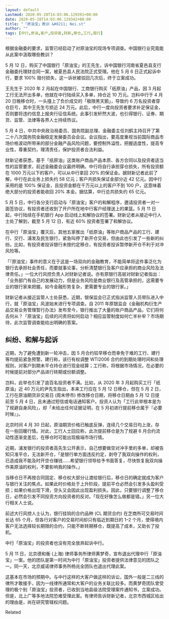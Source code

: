 ```yaml
---
layout: default
Lastmod: 2020-05-28T14:03:06.129391+00:00
date: 2020-05-28T14:03:06.129342+00:00
title: "「原油宝」教训 &#8211; Nei.st"
author: ""
tags: [中行,原油,客户,投资者,财新,移仓,工行,银行]
---
```


根据金融委的要求，监管已经启动了对原油宝的现场专项调查。中国银行业究竟能从此案中汲取哪些教训？

5 月 12 日，购买了中国银行「原油宝」的王先生，诉中国银行河南省夏邑县支行金融委托理财合同一案，被夏邑县人民法院正式受理。他在 5 月 6 日正式起诉中行，要求 100% 赔付损失，这一诉状被驳回几次后，终于立案成功。

王先生于 2020 年 2 月起在中国银行、工商银行购买「纸原油」产品，因 3 月起工行无法开出多单，他就在中行陆续买入多单，持仓近 10 万元。岂料中行于 4 月 20 日晚移仓时，一头撞上了负价成交的「极限黑天鹅」，导致约 6 万名投资者穿仓巨亏，其中王先生亏损近 24 万元。此后，中行一度向投资者要求补足保证金，否则要将违约信息上报央行征信系统。此事引发轩然大波，也引得银行、证券、期货、监管、法律等各界人士持续热议。

5 月 4 日，中共中央政治局委员、国务院副总理、金融委主任刘鹤主持召开了第二十八次国务院金融稳定发展委员会会议。会议指出，要高度重视当前国际商品市场价格波动所带来的部分金融产品风险问题，要控制外溢性，把握适度性，提高专业性，尊重契约，理清责任，保护投资者合法利益。

财新记者获悉，基于「纸原油」这类账户商品产品本质、各方合同以及投资者适当性的监管要求，前述金融委会议最终明确，中行将自行承担穿仓损失，所有投资额在 1000 万元以下的客户，可以从中行拿回 20% 的保证金。据财新记者此前了解，中行在此业务上损失约 58 亿元；客户共损失保证金部分近 42 亿元。因中行采用的是 100% 保证金，且投资金额在千万元以上的客户不到 100 户，这意味着绝大部分的投资者能收回 20% 本金。据估算，中行总共损失约 65 亿元。

5 月 5 日，中行各分支行启动与「原油宝」客户的和解程序，邀请投资者一对一面签协议，有投资者还收到了开户所在地中行客户经理送上的果篮。5 月 11 日起，中行陆续在手机银行 App 启动线上和解协议的签署。财新记者从接近中行人士处了解到，截至 5 月 12 日，有近 60% 投资者签署了和解协议。

在中行「原油宝」覆灭后，其他五家推出「纸原油」等账户商品产品的工行、建行、交行、浦发及民生银行，紧急叫停了新开仓交易，但由此也引发了一些新的纠纷。比如，有投资者投诉银行未按约定移仓，有投资者投诉暂停新开仓不利于对冲风险等。

「『原油宝』事件的意义在于这是一场双向的金融教育，不能简单将这件事泛化为银行去承担社会责任，而要就事论事，分析清楚银行及客户应承担的商业风险及法律责任。」一位大行风控负责人对财新记者说。亦有原银行高层对财新记者指出：「业务部门有自己的发展动力，但是业务风险是商业银行及高管承担的，这需要专业的银行家来把握。如今金融形势复杂，更需要专业的银行家。」

财新记者从接近监管人士处获悉，近期，银保监会已正式指派监管人员带队进入中行，就「原油宝」风波始末进行专项调查。自 2011 年原银监会《金融机构衍生产品交易业务管理暂行办法》发布至今，银行推出了大量的账户商品产品，它们将何去何从？「原油宝」后续的问责将如何启动？相应监管制度如何亡羊补牢？市场期待，此次监管调查能给出明确的答案。

纠纷、和解与起诉
--------

近期，为了避免遭到新一轮冲击，因 5 月合约较早移仓而幸免于难的工行、建行等均提前紧急预警。建行称，该行有权调整 WTI2006 合约的到期处理时间和处理规则，对客户到期未平仓持仓进行现金结算；工行称，将根据市场情况，在必要的时候提前对部分产品进行转期或份额调整。

岂料，此举也引发了逾百名投资者不满。比如，从 2020 年 3 月起购买工行「纸原油」近 40 万元的尹先生指出，本来工行应在 5 月 12 日移仓，但在 5 月 2 日，工行在原油期货非交易日 (周末停市) 修改移仓日期，将移仓日期由 5 月 12 日提前至 5 月 4 日，且未通过短信或电话通知客户。投资人认为「工行此举根本是为了规避自身风险」，却「未给出任何证据证明，在 5 月初进行提前移仓属于『必要时候』」。

北京时间 4 月 30 日起，原油期货价格已触底反弹，连续几个交易日均上涨，存在一些回暖行情。对此，工行人士回应称，此次提前移仓是为了规避 6 月合约流动性逐渐变差后，在移仓时可能出现极端市场行情。

近期，浦发银行的投资者高先生公开表示，自己想要做空对冲手里的多单，却被告知只准平仓，无法新开仓，「是银行单方面违反约定，剥夺了我双向操作的权利，已造成我不能及时开空仓赚钱……希望银行领导给予书面答复，尽快恢复我双向操作美原油的权利，不要影响我的操作。」

当移仓日不再按合同固定、移仓权大部分让渡给银行后，移仓日的确定就成为客户与银行关注的焦点。如果此时价格处于上升阶段，提前平仓必然会引发多头盈利受损；如果价格出现下滑，空头又会因此出现盈利损失。因此，只要银行调整了移仓日，必然会引发不同投资方向投资者的反对。「现在好像怎么做都是错。」另一位大行相关人士说。

前述大行风控人士认为，银行挂钩的合约品种 (CL 期货合约) 在芝商所可交易时间长达 65 个月，但各行对客户的交易时间却只有临近到期日的 1–2 个月，使得境内客户无法选择较长期限的合约，只能不断转期移仓，既提高了成本，又助长了投机。

中行「原油宝」的投资者也没有完全放弃起诉中行。

5 月 11 日，北京德和衡 (上海) 律师事务所律师黄梦奇，宣布退出代理中行「原油宝」一案。他的团队是第一时间为中行「原油宝」投资者提供法律意见的团队之一。同一天，北京威诺律师事务所杨兆全团队也退出代理此案。

这基本在市场的预期中。与中行这样的大客户做这样的诉讼，国外一般是二三线的律所才敢接手，因为一线律所通常和大客户的业务关联比较多。而黄梦奇团队曾受理的极个别「原油宝」投资者，已收到当地县级法院受理案件通知书，立案成功。但是，北上广等多地法院恐难受理此案。有律师告诉财新记者，北京市西城区给出的理由是，尚在研究管辖权问题。

Related

